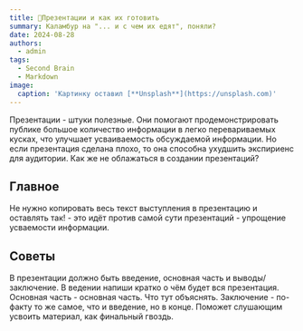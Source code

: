 ```yaml
---
title: 🤨️Презентации и как их готовить
summary: Каламбур на "... и с чем их едят", поняли?
date: 2024-08-28
authors:
  - admin
tags:
  - Second Brain
  - Markdown
image:
  caption: 'Картинку оставил [**Unsplash**](https://unsplash.com)'
---
```


Презентации  - штуки полезные. Они помогают продемонстрировать публике большое количество информации в легко перевариваемых кусках, что улучшает усваиваемость обсуждаемой информации. Но если презентация сделана плохо, то она способна ухудшить экспириенс для аудитории. Как же не облажаться в создании презентаций?

## Главное

Не нужно копировать весь текст выступления в презентацию и оставлять так! - это идёт против самой сути презентаций - упрощение усваемости информации.
 
## Советы
В презентации должно быть введение, основная часть и выводы/заключение. 
В ведении напиши кратко о чём будет вся презентация.
Основная часть - основная часть. Что тут объяснять.
Заключение - по-факту то же самое, что и введение, но в конце. Поможет слушающим усвоить материал, как финальный гвоздь.

